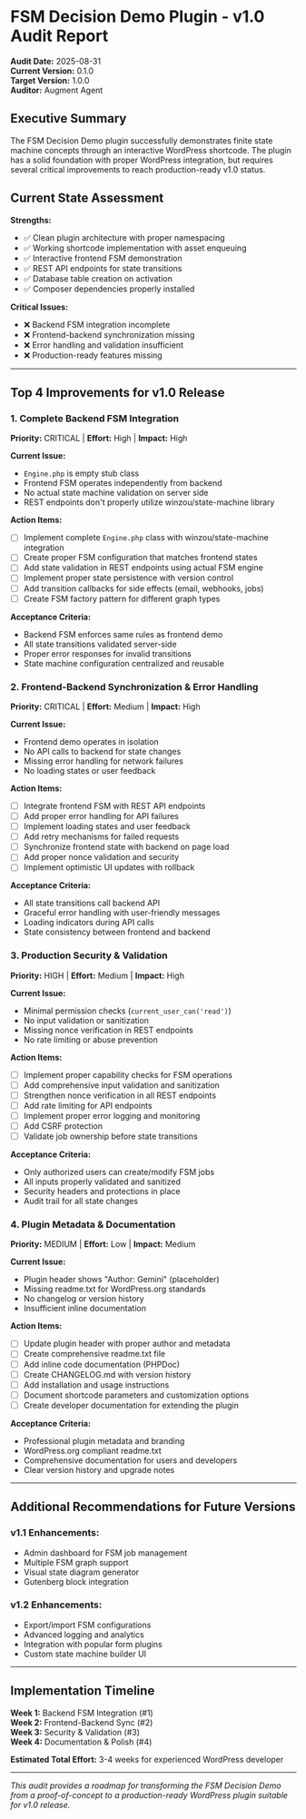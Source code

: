 # FSM Decision Demo Plugin - v1.0 Audit Report

**Audit Date:** 2025-08-31  
**Current Version:** 0.1.0  
**Target Version:** 1.0.0  
**Auditor:** Augment Agent

## Executive Summary

The FSM Decision Demo plugin successfully demonstrates finite state machine concepts through an interactive WordPress shortcode. The plugin has a solid foundation with proper WordPress integration, but requires several critical improvements to reach production-ready v1.0 status.

## Current State Assessment

**Strengths:**
- ✅ Clean plugin architecture with proper namespacing
- ✅ Working shortcode implementation with asset enqueuing
- ✅ Interactive frontend FSM demonstration
- ✅ REST API endpoints for state transitions
- ✅ Database table creation on activation
- ✅ Composer dependencies properly installed

**Critical Issues:**
- ❌ Backend FSM integration incomplete
- ❌ Frontend-backend synchronization missing
- ❌ Error handling and validation insufficient
- ❌ Production-ready features missing

---

## Top 4 Improvements for v1.0 Release

### 1. **Complete Backend FSM Integration** 
**Priority:** CRITICAL | **Effort:** High | **Impact:** High

**Current Issue:**
- `Engine.php` is empty stub class
- Frontend FSM operates independently from backend
- No actual state machine validation on server side
- REST endpoints don't properly utilize winzou/state-machine library

**Action Items:**
- [ ] Implement complete `Engine.php` class with winzou/state-machine integration
- [ ] Create proper FSM configuration that matches frontend states
- [ ] Add state validation in REST endpoints using actual FSM engine
- [ ] Implement proper state persistence with version control
- [ ] Add transition callbacks for side effects (email, webhooks, jobs)
- [ ] Create FSM factory pattern for different graph types

**Acceptance Criteria:**
- Backend FSM enforces same rules as frontend demo
- All state transitions validated server-side
- Proper error responses for invalid transitions
- State machine configuration centralized and reusable

### 2. **Frontend-Backend Synchronization & Error Handling**
**Priority:** CRITICAL | **Effort:** Medium | **Impact:** High

**Current Issue:**
- Frontend demo operates in isolation
- No API calls to backend for state changes
- Missing error handling for network failures
- No loading states or user feedback

**Action Items:**
- [ ] Integrate frontend FSM with REST API endpoints
- [ ] Add proper error handling for API failures
- [ ] Implement loading states and user feedback
- [ ] Add retry mechanisms for failed requests
- [ ] Synchronize frontend state with backend on page load
- [ ] Add proper nonce validation and security
- [ ] Implement optimistic UI updates with rollback

**Acceptance Criteria:**
- All state transitions call backend API
- Graceful error handling with user-friendly messages
- Loading indicators during API calls
- State consistency between frontend and backend

### 3. **Production Security & Validation**
**Priority:** HIGH | **Effort:** Medium | **Impact:** High

**Current Issue:**
- Minimal permission checks (`current_user_can('read')`)
- No input validation or sanitization
- Missing nonce verification in REST endpoints
- No rate limiting or abuse prevention

**Action Items:**
- [ ] Implement proper capability checks for FSM operations
- [ ] Add comprehensive input validation and sanitization
- [ ] Strengthen nonce verification in all REST endpoints
- [ ] Add rate limiting for API endpoints
- [ ] Implement proper error logging and monitoring
- [ ] Add CSRF protection
- [ ] Validate job ownership before state transitions

**Acceptance Criteria:**
- Only authorized users can create/modify FSM jobs
- All inputs properly validated and sanitized
- Security headers and protections in place
- Audit trail for all state changes

### 4. **Plugin Metadata & Documentation**
**Priority:** MEDIUM | **Effort:** Low | **Impact:** Medium

**Current Issue:**
- Plugin header shows "Author: Gemini" (placeholder)
- Missing readme.txt for WordPress.org standards
- No changelog or version history
- Insufficient inline documentation

**Action Items:**
- [ ] Update plugin header with proper author and metadata
- [ ] Create comprehensive readme.txt file
- [ ] Add inline code documentation (PHPDoc)
- [ ] Create CHANGELOG.md with version history
- [ ] Add installation and usage instructions
- [ ] Document shortcode parameters and customization options
- [ ] Create developer documentation for extending the plugin

**Acceptance Criteria:**
- Professional plugin metadata and branding
- WordPress.org compliant readme.txt
- Comprehensive documentation for users and developers
- Clear version history and upgrade notes

---

## Additional Recommendations for Future Versions

### v1.1 Enhancements:
- Admin dashboard for FSM job management
- Multiple FSM graph support
- Visual state diagram generator
- Gutenberg block integration

### v1.2 Enhancements:
- Export/import FSM configurations
- Advanced logging and analytics
- Integration with popular form plugins
- Custom state machine builder UI

---

## Implementation Timeline

**Week 1:** Backend FSM Integration (#1)  
**Week 2:** Frontend-Backend Sync (#2)  
**Week 3:** Security & Validation (#3)  
**Week 4:** Documentation & Polish (#4)  

**Estimated Total Effort:** 3-4 weeks for experienced WordPress developer

---

*This audit provides a roadmap for transforming the FSM Decision Demo from a proof-of-concept to a production-ready WordPress plugin suitable for v1.0 release.*

